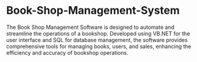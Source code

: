 # Book-Shop-Management-System
The Book Shop Management Software is designed to automate and streamline the  operations of a bookshop. Developed using VB.NET for the user interface and SQL  for database management, the software provides comprehensive tools for managing  books, users, and sales, enhancing the efficiency and accuracy of bookshop  operations.
